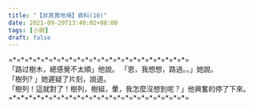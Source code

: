 ```yaml
---
title: "【非真實地場】資料(10)"
date: 2021-09-20T13:40:02+08:00
tags: [小說]
draft: false
---
```


=\*=\*=\*=\*=\*=\*=\*=\*=\*=\*=\*=\*=\*=\*=\*=\*=\*=\*=\*=\*=\*=\*=  
「路过樹木，總感覺不太順」他說。
「恩，我想想，路過。。」她說。  
「樹列? 」她遲疑了片刻，說道。  
「樹列！這就對了！樹列，樹組，暈，我怎麼沒想到呢？」他興奮的停了下來。   
=\*=\*=\*=\*=\*=\*=\*=\*=\*=\*=\*=\*=\*=\*=\*=\*=\*=\*=\*=\*=\*=\*=  